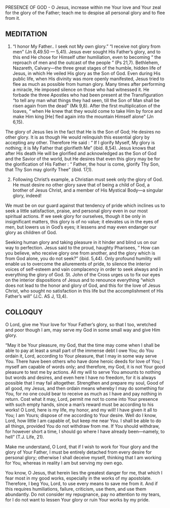 PRESENCE OF GOD - O Jesus, increase within me Your love and Your zeal for the glory of the Father; teach me to despise all personal glory and to flee from it.

## MEDITATION

1. “I honor My Father.. I seek not My own glory.” “I receive not glory from men” (Jn 8,49.50 — 5,41). Jesus ever sought His Father’s glory, and to this end He chose for Himself utter humiliation, even to becoming “ the reproach of men and the outcast of the people ” (Ps 21,7). Bethlehem, Nazareth, Calvary—the three great stages of the humble, hidden life of Jesus, in which He veiled His glory as the Son of God. Even during His public life, when His divinity was more openly manifested, Jesus tried to flee as much as possible from human glory. Many times after performing a miracle, He imposed silence on those who had witnessed it. He forbade the three Apostles who had been present at the Transfiguration “to tell any man what things they had seen, till the Son of Man shall be risen again from the dead” (Mk 9,8). After the first multiplication of the loaves, “ when He knew that they would come to take Him by force and make Him king [He] fled again into the mountain Himself alone” (Jn 6,15).

The glory of Jesus lies in the fact that He is the Son of God; He desires no other glory. It is as though He would relinquish this essential glory by accepting any other. Therefore He said : “ If I glorify Myself, My glory is nothing; it is My Father that glorifieth Me” (ibid. 8,54). Jesus knows that after His death He will be glorified and acknowledged as the Son of God and the Savior of the world, but He desires that even this glory may be for the glorification of His Father : “ Father, the hour is come, glorify Thy Son, that Thy Son may glorify Thee” (ibid. 17,1).

2. Following Christ’s example, a Christian must seek only the glory of God. He must desire no other glory save that of being a child of God, a brother of Jesus Christ, and a member of His Mystical Body—a singular glory, indeed!

We must be on our guard against that tendency of pride which inclines us to seek a little satisfaction, praise, and personal glory even in our most spiritual actions. If we seek glory for ourselves, though it be only in insignificant matters, this glory is of no value; it elevates us in the eyes of men, but lowers us in God’s eyes; it lessens and may even endanger our glory as children of God.

Seeking human glory and taking pleasure in it hinder and blind us on our way to perfection. Jesus said to the proud, haughty Pharisees, “ How can you believe, who receive glory one from another, and the glory which is from God alone, you do not seek?” (ibid. 5,44). Only profound humility will enable us to overcome the allurements of pride, to silence the interior voices of self-esteem and vain complacency in order to seek always and in everything the glory of God. St. John of the Cross urges us to fix our eyes on the interior dispositions of Jesus and to renounce everything “which does not lead to the honor and glory of God, and this for the love of Jesus Christ, who sought no satisfaction in this life but the accomplishment of His Father’s will” (J.C. AS J, 13,4).

## COLLOQUY

O Lord, give me Your love for Your Father’s glory, so that I too, wretched and poor though I am, may serve my God in some small way and give Him glory.

“May it be Your pleasure, my God, that the time may come when I shall be able to pay at least a small part of the immense debt I owe You; do You ordain it, Lord, according to Your pleasure, that I may in some way serve You. There have been others who have done heroic deeds for love of You; I myself am capable of words only; and therefore, my God, it is not Your good pleasure to test me by actions. All my will to serve You amounts to nothing but words and desires, and even here I have no freedom, for it is always possible that I may fail altogether. Strengthen and prepare my soul, Good of all good, my Jesus, and then ordain means whereby I may
do something for You, for no one could bear to receive as much as I have and pay nothing in return. Cost what it may, Lord, permit me not to come into Your presence with such empty hands, since a man’s reward must be according to his works! O Lord, here is my life, my honor, and my will! I have given it all to You; I am Yours; dispose of me according to Your desire. Well do I know, Lord, how little I am capable of, but keep me near You. I shall be able to do all things, provided You do not withdraw from me. If You should withdraw, for however short a time, I should go where I have already been—namely, to hell” (T.J. Life, 21).

Make me understand, O Lord, that if I wish to work for Your glory and the glory of Your Father, I must be entirely detached from every desire for personal glory; otherwise I shall deceive myself, thinking that I am working for You, whereas in reality I am but serving my own ego.

You know, O Jesus, that herein lies the greatest danger for me, that which I fear most in my good works, especially in the works of my apostolate. Therefore, I beg You, Lord, to use every means to save me from it. And if this requires humiliations, failure, criticism, use them, and use them abundantly. Do not consider my repugnance, pay no attention to my tears, for I do not want to lessen Your glory or ruin Your works by my pride.